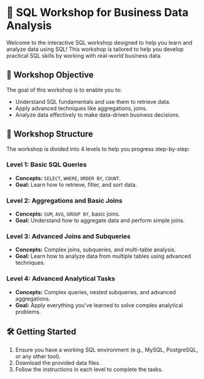 # 🚀 SQL Workshop for Business Data Analysis

Welcome to the interactive SQL workshop designed to help you learn and analyze data using SQL! This workshop is tailored to help you develop practical SQL skills by working with real-world business data.

## 📌 Workshop Objective
The goal of this workshop is to enable you to:
- Understand SQL fundamentals and use them to retrieve data.
- Apply advanced techniques like aggregations, joins.
- Analyze data effectively to make data-driven business decisions.

## 📂 Workshop Structure
The workshop is divided into 4 levels to help you progress step-by-step:

### **Level 1: Basic SQL Queries**
- **Concepts:** `SELECT`, `WHERE`, `ORDER BY`, `COUNT`.
- **Goal:** Learn how to retrieve, filter, and sort data.

### **Level 2: Aggregations and Basic Joins**
- **Concepts:** `SUM`, `AVG`, `GROUP BY`, basic joins.
- **Goal:** Understand how to aggregate data and perform simple joins.

### **Level 3: Advanced Joins and Subqueries**
- **Concepts:** Complex joins, subqueries, and multi-table analysis.
- **Goal:** Learn how to analyze data from multiple tables using advanced techniques.

### **Level 4: Advanced Analytical Tasks**
- **Concepts:** Complex queries, nested subqueries, and advanced aggregations.
- **Goal:** Apply everything you've learned to solve complex analytical problems.

  

## 🛠️ Getting Started
1. Ensure you have a working SQL environment (e.g., MySQL, PostgreSQL, or any other tool).
2. Download the provided data files.
3. Follow the instructions in each level to complete the tasks.
